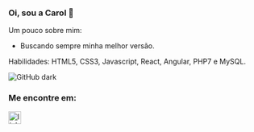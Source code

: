 ### Oi, sou a Carol 👋

Um pouco sobre mim:
- Buscando sempre minha melhor versão.

Habilidades: HTML5, CSS3, Javascript, React, Angular, PHP7 e MySQL.

![GitHub dark](https://github-readme-stats.vercel.app/api?username=yeyhacarol&show_icons=true?username=anuraghazra&show_icons=true&theme=gruvbox&hide_bord)

### Me encontre em:

[<img src='https://cdn.jsdelivr.net/npm/simple-icons@3.0.1/icons/linkedin.svg' alt='linkedin' height='25'>](https://www.linkedin.com/in/carolina-chaves-b841b921b//)
